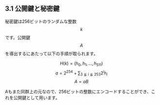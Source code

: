 ## 3.1 公開鍵と秘密鍵

秘密鍵は256ビットのランダムな整数$$k$$です。公開鍵$$A$$を導出するにあたって以下の手順が取られます。

$$
H(k) = (h_0, h_1, ..., h_{511})
$$
$$
a = 2^{254} + \sum_{3 \leqq i \leqq 253}2^ih_i
$$
$$
A = aB
$$

Aもまた同群上の元なので、256ビットの整数にエンコードすることができ、これを公開鍵として用います。

